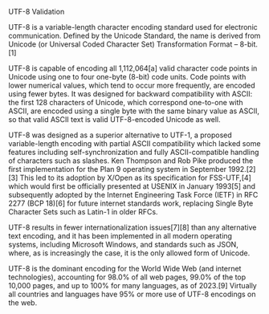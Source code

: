 UTF-8 Validation

UTF-8 is a variable-length character encoding standard used for electronic communication. Defined by the Unicode Standard, the name is derived from Unicode (or Universal Coded Character Set) Transformation Format – 8-bit.[1]

UTF-8 is capable of encoding all 1,112,064[a] valid character code points in Unicode using one to four one-byte (8-bit) code units. Code points with lower numerical values, which tend to occur more frequently, are encoded using fewer bytes. It was designed for backward compatibility with ASCII: the first 128 characters of Unicode, which correspond one-to-one with ASCII, are encoded using a single byte with the same binary value as ASCII, so that valid ASCII text is valid UTF-8-encoded Unicode as well.

UTF-8 was designed as a superior alternative to UTF-1, a proposed variable-length encoding with partial ASCII compatibility which lacked some features including self-synchronization and fully ASCII-compatible handling of characters such as slashes. Ken Thompson and Rob Pike produced the first implementation for the Plan 9 operating system in September 1992.[2][3] This led to its adoption by X/Open as its specification for FSS-UTF,[4] which would first be officially presented at USENIX in January 1993[5] and subsequently adopted by the Internet Engineering Task Force (IETF) in RFC 2277 (BCP 18)[6] for future internet standards work, replacing Single Byte Character Sets such as Latin-1 in older RFCs.

UTF-8 results in fewer internationalization issues[7][8] than any alternative text encoding, and it has been implemented in all modern operating systems, including Microsoft Windows, and standards such as JSON, where, as is increasingly the case, it is the only allowed form of Unicode.

UTF-8 is the dominant encoding for the World Wide Web (and internet technologies), accounting for 98.0% of all web pages, 99.0% of the top 10,000 pages, and up to 100% for many languages, as of 2023.[9] Virtually all countries and languages have 95% or more use of UTF-8 encodings on the web.